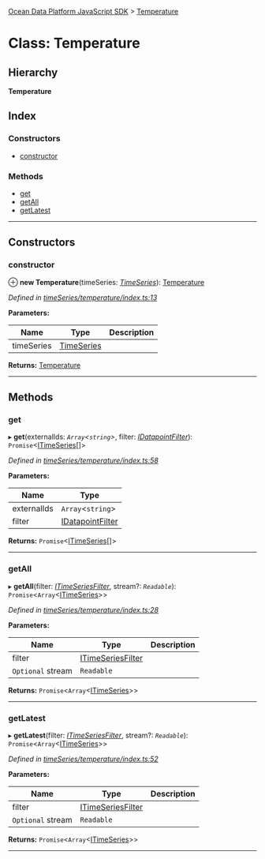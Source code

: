 [Ocean Data Platform JavaScript SDK](../README.md) > [Temperature](../classes/temperature.md)

# Class: Temperature

## Hierarchy

**Temperature**

## Index

### Constructors

* [constructor](temperature.md#constructor)

### Methods

* [get](temperature.md#get)
* [getAll](temperature.md#getall)
* [getLatest](temperature.md#getlatest)

---

## Constructors

<a id="constructor"></a>

###  constructor

⊕ **new Temperature**(timeSeries: *[TimeSeries](timeseries.md)*): [Temperature](temperature.md)

*Defined in [timeSeries/temperature/index.ts:13](https://github.com/C4IROcean/ODP-sdk-js/blob/26e019a/source/timeSeries/temperature/index.ts#L13)*

**Parameters:**

| Name | Type | Description |
| ------ | ------ | ------ |
| timeSeries | [TimeSeries](timeseries.md) |   |

**Returns:** [Temperature](temperature.md)

___

## Methods

<a id="get"></a>

###  get

▸ **get**(externalIds: *`Array`<`string`>*, filter: *[IDatapointFilter](../interfaces/idatapointfilter.md)*): `Promise`<[ITimeSeries](../interfaces/itimeseries.md)[]>

*Defined in [timeSeries/temperature/index.ts:58](https://github.com/C4IROcean/ODP-sdk-js/blob/26e019a/source/timeSeries/temperature/index.ts#L58)*

**Parameters:**

| Name | Type |
| ------ | ------ |
| externalIds | `Array`<`string`> |
| filter | [IDatapointFilter](../interfaces/idatapointfilter.md) |

**Returns:** `Promise`<[ITimeSeries](../interfaces/itimeseries.md)[]>

___
<a id="getall"></a>

###  getAll

▸ **getAll**(filter: *[ITimeSeriesFilter](../interfaces/itimeseriesfilter.md)*, stream?: *`Readable`*): `Promise`<`Array`<[ITimeSeries](../interfaces/itimeseries.md)>>

*Defined in [timeSeries/temperature/index.ts:28](https://github.com/C4IROcean/ODP-sdk-js/blob/26e019a/source/timeSeries/temperature/index.ts#L28)*

**Parameters:**

| Name | Type | Description |
| ------ | ------ | ------ |
| filter | [ITimeSeriesFilter](../interfaces/itimeseriesfilter.md) |   |
| `Optional` stream | `Readable` |

**Returns:** `Promise`<`Array`<[ITimeSeries](../interfaces/itimeseries.md)>>

___
<a id="getlatest"></a>

###  getLatest

▸ **getLatest**(filter: *[ITimeSeriesFilter](../interfaces/itimeseriesfilter.md)*, stream?: *`Readable`*): `Promise`<`Array`<[ITimeSeries](../interfaces/itimeseries.md)>>

*Defined in [timeSeries/temperature/index.ts:52](https://github.com/C4IROcean/ODP-sdk-js/blob/26e019a/source/timeSeries/temperature/index.ts#L52)*

**Parameters:**

| Name | Type | Description |
| ------ | ------ | ------ |
| filter | [ITimeSeriesFilter](../interfaces/itimeseriesfilter.md) |   |
| `Optional` stream | `Readable` |

**Returns:** `Promise`<`Array`<[ITimeSeries](../interfaces/itimeseries.md)>>

___

